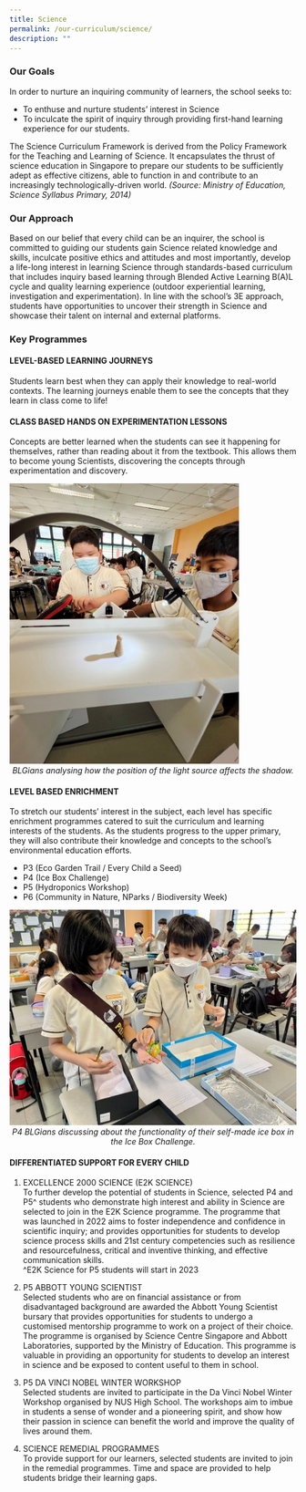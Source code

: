 ```yaml
---
title: Science
permalink: /our-curriculum/science/
description: ""
---
```

### Our Goals

In order to nurture an inquiring community of learners, the school seeks to:

*   To enthuse and nurture students’ interest in Science
*   To inculcate the spirit of inquiry through providing first-hand learning experience for our students.

The Science Curriculum Framework is derived from the Policy Framework for the Teaching and Learning of Science. It encapsulates the thrust of science education in Singapore to prepare our students to be sufficiently adept as effective citizens, able to function in and contribute to an increasingly technologically-driven world. _(Source: Ministry of Education, Science Syllabus Primary, 2014)_

### Our Approach

Based on our belief that every child can be an inquirer, the school is committed to guiding our students gain Science related knowledge and skills, inculcate positive ethics and attitudes and most importantly, develop a life-long interest in learning Science through standards-based curriculum that includes inquiry based learning through Blended Active Learning B(A)L cycle and quality learning experience (outdoor experiential learning, investigation and experimentation). In line with the school’s 3E approach, students have opportunities to uncover their strength in Science and showcase their talent on internal and external platforms.

### Key Programmes

#### LEVEL-BASED LEARNING JOURNEYS  

Students learn best when they can apply their knowledge to real-world contexts. The learning journeys enable them to see the concepts that they learn in class come to life!  
  
#### CLASS BASED HANDS ON EXPERIMENTATION LESSONS  

Concepts are better learned when the students can see it happening for themselves, rather than reading about it from the textbook. This allows them to become young Scientists, discovering the concepts through experimentation and discovery.

<img src="/images/S1.jpg" style="width:80%">
<center><i>BLGians analysing how the position of the light source affects the shadow.</i></center>

#### LEVEL BASED ENRICHMENT 

To stretch our students’ interest in the subject, each level has specific enrichment programmes catered to suit the curriculum and learning interests of the students. As the students progress to the upper primary, they will also contribute their knowledge and concepts to the school’s environmental education efforts.  

*   P3 (Eco Garden Trail / Every Child a Seed)
*   P4 (Ice Box Challenge)
*   P5 (Hydroponics Workshop)
*   P6 (Community in Nature, NParks / Biodiversity Week)

<img src="/images/S2.jpg" style="width:100%">
<center><i>P4 BLGians discussing about the functionality of their self-made ice box in the Ice Box Challenge.</i></center>

#### DIFFERENTIATED SUPPORT FOR EVERY CHILD  

1. EXCELLENCE 2000 SCIENCE (E2K SCIENCE) <br>
To further develop the potential of students in Science, selected P4 and P5^ students who demonstrate high interest and ability in Science are selected to join in the E2K Science programme. The programme that was launched in 2022 aims to foster independence and confidence in scientific inquiry; and provides opportunities for students to develop science process skills and 21st century competencies such as resilience and resourcefulness, critical and inventive thinking, and effective communication skills.  
^E2K Science for P5 students will start in 2023  
  
2. P5 ABBOTT YOUNG SCIENTIST <br>
Selected students who are on financial assistance or from disadvantaged background are awarded the Abbott Young Scientist bursary that provides opportunities for students to undergo a customised mentorship programme to work on a project of their choice. The programme is organised by Science Centre Singapore and Abbott Laboratories, supported by the Ministry of Education. This programme is valuable in providing an opportunity for students to develop an interest in science and be exposed to content useful to them in school.  
  
3. P5 DA VINCI NOBEL WINTER WORKSHOP  <br>
Selected students are invited to participate in the Da Vinci Nobel Winter Workshop organised by NUS High School. The workshops aim to imbue in students a sense of wonder and a pioneering spirit, and show how their passion in science can benefit the world and improve the quality of lives around them.  
  
4. SCIENCE REMEDIAL PROGRAMMES  <br>
To provide support for our learners, selected students are invited to join in the remedial programmes. Time and space are provided to help students bridge their learning gaps.